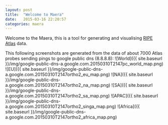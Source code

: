 ```yaml
---
layout: post
title:  "Welcome to Maera"
date:   2015-03-16 22:20:57
categories: maera
---
```

Welcome to the Maera, this is a tool for generating and visualising [RIPE Atlas](https://atlas.ripe.net) data.

This following screenshots are generated from the data of about 7000 Atlas probes sending pings to google public dns (8.8.8.8):
![World]({{ site.baseurl }}/img/google-public-dns-a.google.com.20150310T2147pc_world_map.png)
![EU]({{ site.baseurl }}/img/google-public-dns-a.google.com.20150310T2147ortho2_eu_map.png)
![NA]({{ site.baseurl }}/img/google-public-dns-a.google.com.20150310T2147ortho2_na_map.png)
![SA]({{ site.baseurl }}/img/google-public-dns-a.google.com.20150310T2147ortho2_sa_map.png)
![APAC]({{ site.baseurl }}/img/google-public-dns-a.google.com.20150310T2147ortho2_singa_map.png)
![Africa]({{ site.baseurl }}/img/google-public-dns-a.google.com.20150310T2147ortho2_africa_map.png)
